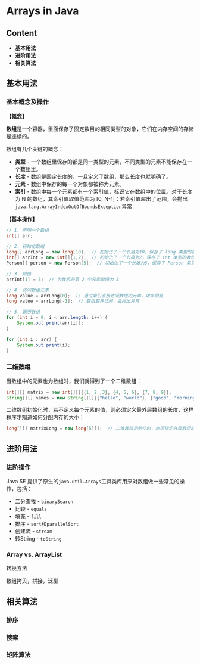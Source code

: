 # Arrays in Java

## Content

- **基本用法**
- **进阶用法**
- **相关算法**

## 基本用法

### 基本概念及操作

**【概念】**

**数组**是一个容器，里面保存了固定数目的相同类型的对象，它们在内存空间的存储是连续的。

数组有几个关键的概念：

- **类型** - 一个数组里保存的都是同一类型的元素，不同类型的元素不能保存在一个数组里。
- **长度** - 数组是固定长度的，一旦定义了数组，那么长度也就明确了。
- **元素** - 数组中保存的每一个对象都被称为元素。
- **索引** - 数组中每一个元素都有一个索引值，标识它在数组中的位置。对于长度为 N 的数组，其索引值取值范围为 \[0, N-1\]；若索引值超出了范围，会抛出`java.lang.ArrayIndexOutOfBoundsException`异常

**【基本操作】**

```java
// 1. 声明一个数组
int[] arr;

// 2. 初始化数组
long[] arrLong = new long[10];  // 初始化了一个长度为10，保存了 long 类型的数组，每个元素初始化为该元素类型的默认值
int[] arrInt = new int[]{1,2};  // 初始化了一个长度为2，保存了 int 类型的数组，并定义了各元素的值为 1 和 2
Person[] person = new Person[5];  // 初始化了一个长度为5，保存了 Person 类型的数组，每个元素初始化为 null

// 3. 赋值
arrInt[1] = 3;  // 为数组的第 2 个元素赋值为 3

// 4. 访问数组元素
long value = arrLong[0];  // 通过索引直接访问数组的元素，效率很高
long value = arrLong[-1];  // 数组越界访问，会抛出异常

// 5. 遍历数组
for (int i = 0; i < arr.length; i++) {
    System.out.print(arr[i]);
}

for (int i : arr) {
    System.out.print(i);
}
```

### 二维数组

当数组中的元素也为数组时，我们就得到了一个二维数组：

```java
int[][] matrix = new int[][]{{1, 2 ,3}, {4, 5, 6}, {7, 8, 9}};
String[][] names = new String[][]{{"hello", "world"}, {"good", "morning"}};
```

二维数组初始化时，若不定义每个元素的值，则必须定义最外层数组的长度，这样程序才知道如何分配内存的大小：

```java
long[][] matrixLong = new long[5][];  // 二维数组初始化时，必须指定外层数组的长度；此时 matrixLong 长度为5， 每个元素的值初始化为 null
```

## 进阶用法

### 进阶操作

Java SE 提供了原生的`java.util.Arrays`工具类库用来对数组做一些常见的操作，包括：

- 二分查找 - `binarySearch`
- 比较 - `equals`
- 填充 - `fill`
- 排序 - `sort`和`parallelSort`
- 创建流 - `stream`
- 转String - `toString`

### Array vs. ArrayList

转换方法

数组拷贝，拼接，泛型

## 相关算法

### 排序

### 搜索

### 矩阵算法
